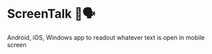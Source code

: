 # ScreenTalk  :iphone::speaking_head:
Android, iOS, Windows app to readout whatever text is open in mobile screen
